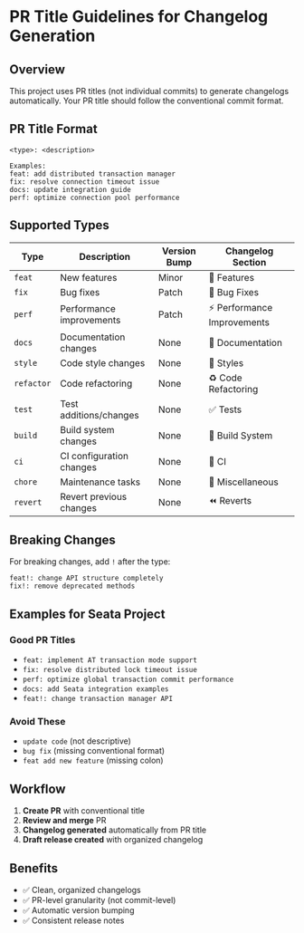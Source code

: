 # PR Title Guidelines for Changelog Generation

## Overview

This project uses PR titles (not individual commits) to generate changelogs automatically. Your PR title should follow the conventional commit format.

## PR Title Format

```
<type>: <description>

Examples:
feat: add distributed transaction manager
fix: resolve connection timeout issue
docs: update integration guide
perf: optimize connection pool performance
```

## Supported Types

| Type | Description | Version Bump | Changelog Section |
|------|-------------|--------------|-------------------|
| `feat` | New features | Minor | 🚀 Features |
| `fix` | Bug fixes | Patch | 🐛 Bug Fixes |
| `perf` | Performance improvements | Patch | ⚡ Performance Improvements |
| `docs` | Documentation changes | None | 📝 Documentation |
| `style` | Code style changes | None | 💄 Styles |
| `refactor` | Code refactoring | None | ♻️ Code Refactoring |
| `test` | Test additions/changes | None | ✅ Tests |
| `build` | Build system changes | None | 🔧 Build System |
| `ci` | CI configuration changes | None | 👷 CI |
| `chore` | Maintenance tasks | None | 🔨 Miscellaneous |
| `revert` | Revert previous changes | None | ⏪ Reverts |

## Breaking Changes

For breaking changes, add `!` after the type:
```
feat!: change API structure completely
fix!: remove deprecated methods
```

## Examples for Seata Project

### Good PR Titles
- `feat: implement AT transaction mode support`
- `fix: resolve distributed lock timeout issue`
- `perf: optimize global transaction commit performance`
- `docs: add Seata integration examples`
- `feat!: change transaction manager API`

### Avoid These
- `update code` (not descriptive)
- `bug fix` (missing conventional format)
- `feat add new feature` (missing colon)

## Workflow

1. **Create PR** with conventional title
2. **Review and merge** PR 
3. **Changelog generated** automatically from PR title
4. **Draft release created** with organized changelog

## Benefits

- ✅ Clean, organized changelogs
- ✅ PR-level granularity (not commit-level)
- ✅ Automatic version bumping
- ✅ Consistent release notes 